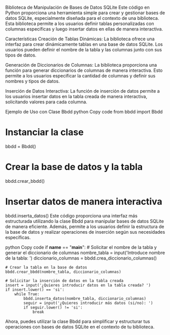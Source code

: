 Biblioteca de Manipulación de Bases de Datos SQLite
Este código en Python proporciona una herramienta simple para crear y gestionar bases de datos SQLite, especialmente diseñada para el contexto de una biblioteca. Esta biblioteca permite a los usuarios definir tablas personalizadas con columnas específicas y luego insertar datos en ellas de manera interactiva.

Características
Creación de Tablas Dinámicas:
La biblioteca ofrece una interfaz para crear dinámicamente tablas en una base de datos SQLite. Los usuarios pueden definir el nombre de la tabla y las columnas junto con sus tipos de datos.

Generación de Diccionarios de Columnas:
La biblioteca proporciona una función para generar diccionarios de columnas de manera interactiva. Esto permite a los usuarios especificar la cantidad de columnas y definir sus nombres y tipos de datos.

Inserción de Datos Interactiva:
La función de inserción de datos permite a los usuarios insertar datos en la tabla creada de manera interactiva, solicitando valores para cada columna.

Ejemplo de Uso con Clase Bbdd
python
Copy code
from bbdd import Bbdd

# Instanciar la clase
bbdd = Bbdd()

# Crear la base de datos y la tabla
bbdd.crear_bbdd()

# Insertar datos de manera interactiva
bbdd.inserta_datos()
Este código proporciona una interfaz más estructurada utilizando la clase Bbdd para manipular bases de datos SQLite de manera eficiente. Además, permite a los usuarios definir la estructura de la base de datos y realizar operaciones de inserción según sus necesidades específicas.

python
Copy code
if __name__ == "__main__":
    # Solicitar el nombre de la tabla y generar el diccionario de columnas
    nombre_tabla = input('Introduce nombre de la tabla: ')
    diccionario_columnas = bbdd.crea_diccionario_columnas()

    # Crear la tabla en la base de datos
    bbdd.crear_bbdd(nombre_tabla, diccionario_columnas)

    # Solicitar la inserción de datos en la tabla creada
    insert = input('¿Quieres introducir datos en la tabla creada? ')
    if insert.lower() == 'si':
        while True:
            bbdd.inserta_datos(nombre_tabla, diccionario_columnas)
            seguir = input('¿Quieres introducir más datos (si/no): ')
            if seguir.lower() != 'si':
                break
Ahora, puedes utilizar la clase Bbdd para simplificar y estructurar tus operaciones con bases de datos SQLite en el contexto de tu biblioteca.
